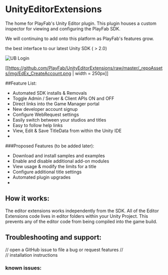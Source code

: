 # UnityEditorExtensions
The home for PlayFab's Unity Editor plugin. This plugin houses a custom inspector for viewing and configuring the PlayFab SDK.

We will continuing to add onto this platform as PlayFab's features grow.

the best interface to our latest Unity SDK ( > 2.0)

![UB Login](https://github.com/PlayFab/UnicornBattle/wiki/Assets/Images/Login.png "Unicorn Battle Login")


[[https://github.com/PlayFab/UnityEditorExtensions/raw/master/_repoAssets/img/EdEx_CreateAccount.png | width = 250px]]

##Feature List:

  * Automated SDK installs & Removals
  * Toggle Admin / Server & Client APIs ON and OFF
  * Direct links into the Game Manager portal
  * New developer account signup
  * Configure WebRequest settings
  * Easily switch between your studios and titles
  * Easy to follow help links
  * View, Edit & Save TitleData from within the Unity IDE
  * 


###Proposed Features (to be added later):

  * Download and install samples and examples
  * Enable and disable additional add-on modules
  * View usage & modify the limits for a title
  * Configure additional title settings
  * Automated plugin upgrades
  * 



## How it works:
The editor extensions works independently from the SDK. All of the Editor Extensions code lives in editor folders within your Unity Project. This prevents any of the editor code from being compiled into the game build. 


## Troubleshooting and support:

// open a GitHub issue to file a bug or request features
//  
// installation instructions



### known issues:
